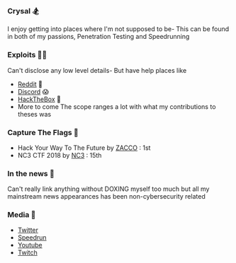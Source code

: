 ### Crysal 🏂
I enjoy getting into places where I'm not supposed to be-
This can be found in both of my passions, Penetration Testing and Speedrunning 

### Exploits 🐱‍👤
Can't disclose any low level details-
But have help places like
* [Reddit](https://hackerone.com/reddit) 👾
* [Discord](https://canary.discord.com/security) 😱
* [HackTheBox](https://app.hackthebox.eu/profile/79500#badges) 🐛
* More to come
The scope ranges a lot with what my contributions to theses was

### Capture The Flags 🤖
* Hack Your Way To The Future by [ZACCO](https://www.zacco.com/) : 1st
* NC3 CTF 2018 by [NC3](https://www.dansk-politi.dk/emne/cybercrime) : 15th

### In the news 📜
Can't really link anything without DOXING myself too much
but all my mainstream news appearances has been non-cybersecurity related

### Media 🔭
- [Twitter](https://twitter.com/crysal0)
- [Speedrun](https://www.speedrun.com/crysal)
- [Youtube](https://www.youtube.com/crysal)
- [Twitch](https://www.twitch.tv/crysal)
